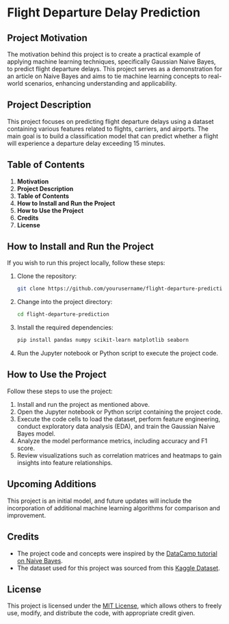 # Flight Departure Delay Prediction

## Project Motivation
The motivation behind this project is to create a practical example of applying machine learning techniques, specifically Gaussian Naive Bayes, to predict flight departure delays. This project serves as a demonstration for an article on Naive Bayes and aims to tie machine learning concepts to real-world scenarios, enhancing understanding and applicability.

## Project Description
This project focuses on predicting flight departure delays using a dataset containing various features related to flights, carriers, and airports. The main goal is to build a classification model that can predict whether a flight will experience a departure delay exceeding 15 minutes.

## Table of Contents
1. **Motivation**
2. **Project Description**
3. **Table of Contents**
4. **How to Install and Run the Project**
5. **How to Use the Project**
6. **Credits**
7. **License**

## How to Install and Run the Project
If you wish to run this project locally, follow these steps:

1. Clone the repository:
   ```bash
   git clone https://github.com/yourusername/flight-departure-prediction.git
   ```

2. Change into the project directory:
   ```bash
   cd flight-departure-prediction
   ```

3. Install the required dependencies:
   ```bash
   pip install pandas numpy scikit-learn matplotlib seaborn
   ```

4. Run the Jupyter notebook or Python script to execute the project code.

## How to Use the Project
Follow these steps to use the project:

1. Install and run the project as mentioned above.
2. Open the Jupyter notebook or Python script containing the project code.
3. Execute the code cells to load the dataset, perform feature engineering, conduct exploratory data analysis (EDA), and train the Gaussian Naive Bayes model.
4. Analyze the model performance metrics, including accuracy and F1 score.
5. Review visualizations such as correlation matrices and heatmaps to gain insights into feature relationships.

## Upcoming Additions
This project is an initial model, and future updates will include the incorporation of additional machine learning algorithms for comparison and improvement.

## Credits
- The project code and concepts were inspired by the [DataCamp tutorial on Naive Bayes](https://www.datacamp.com/tutorial/naive-bayes-scikit-learn).
- The dataset used for this project was sourced from this [Kaggle Dataset](https://www.kaggle.com/datasets/threnjen/2019-airline-delays-and-cancellations?select=train.csv).

## License
This project is licensed under the [MIT License](LICENSE), which allows others to freely use, modify, and distribute the code, with appropriate credit given.
